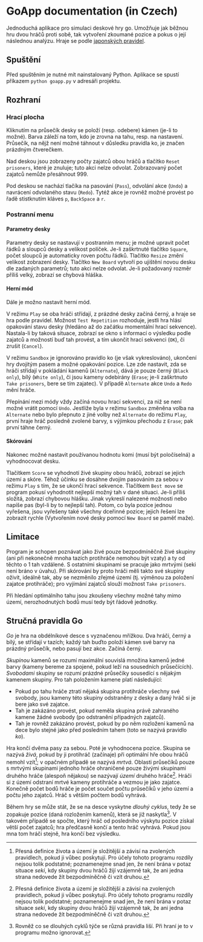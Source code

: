 # GoApp documentation (in Czech)

Jednoduchá aplikace pro simulaci deskové hry go. Umožňuje jak běžnou hru dvou hráčů proti sobě, tak vytvoření zkoumané pozice a pokus o její následnou analýzu. Hraje se podle [japonských pravidel](https://www.cs.cmu.edu/~wjh/go/rules/Japanese.html).

## Spuštění

Před spuštěním je nutné mít nainstalovaný Python. Aplikace se spustí příkazem `python goapp.py` v adresáři projektu.

## Rozhraní

### Hrací plocha

Kliknutím na průsečík desky se položí (resp. odebere) kámen (je-li to možné). Barva záleží na tom, kdo je zrovna na tahu, resp. na nastavení. Průsečík, na nějž není možné táhnout v důsledku pravidla ko, je značen prázdným čtverečkem.

Nad deskou jsou zobrazeny počty zajatců obou hráčů a tlačítko `Reset prisoners`, které je znuluje; tuto akci nelze odvolat. Zobrazovaný počet zajatců nemůže přesáhnout 999.

Pod deskou se nachází tlačíka na pasování (`Pass`), odvolání akce (`Undo`) a navrácení odvolaného stavu (`Redo`). Tytéž akce je rovněž možné provést po řadě stistknutím kláves `p`, `BackSpace` a `r`.

### Postranní menu

#### Parametry desky

Parametry desky se nastavují v postranním menu; je možné upravit počet řádků a sloupců desky a velikost políček. Je-li zaškrtnuté tlačítko `Square`, počet sloupců je automaticky roven počtu řádků. Tlačítko `Resize` změní velikost zobrazení desky. Tlačítko `New Board` vytvoří po ujištění novou desku dle zadaných parametrů; tuto akci nelze odvolat. Je-li požadovaný rozměr příliš velký, zobrazí se chybová hláška.

#### Herní mód

Dále je možno nastavit herní mód.

V režimu `Play` se oba hráči střídají, z prázdné desky začíná černý, a hraje se hra podle pravidel. Možnost `Test Repetition` rozhoduje, jestli hra hlásí opakování stavu desky (hledáno až do začátku momentální hrací sekvence). Nastala-li by taková situace, zobrazí se okno s informací o výsledku podle zajatců a možností buď tah provést, a tím ukončit hrací sekvenci (`OK`), či zrušit (`Cancel`).

V režimu `Sandbox` je ignorováno pravidlo ko (je však vykreslováno), ukončení hry dvojitým pasem a možné opakování pozice. Lze zde nastavit, zda se hráči střídají v pokládání kamenů (`Alternate`), dává je pouze černý (`Black only`), bílý (`White only`), či jsou kameny odebírány (`Erase`; je-li zaškrtnuto `Take prisoners`, bere se tím zajatec). V případě `Alternate` akce `Undo` a `Redo` mění hráče.

Přepínání mezi módy vždy začíná novou hrací sekvenci, za niž se není možné vrátit pomocí `Undo`. Jestliže byla v režimu `Sandbox` změněna volba na `Alternate` nebo bylo přepnuto z jiné volby než `Alternate` do režimu `Play`, první hraje hráč posledně zvolené barvy, s výjimkou přechodu z `Erase`; pak první táhne černý.

#### Skórování

Nakonec možné nastavit používanou hodnotu komi (musí být poločíselná) a vyhodnocovat desku.

Tlačítkem `Score` se vyhodnotí živé skupiny obou hráčů, zobrazí se jejich území a skóre. Téhož účinku se dosáhne dvojím pasováním za sebou v režimu `Play` s tím, že se ukončí hrací sekvence. Tlačítkem `Best move` se program pokusí vyhodnotit nejlepší možný tah v dané situaci. Je-li příliš složitá, zobrazí chybovou hlášku. Jinak vykreslí nalezené možnosti nebo napíše pas (byl-li by to nejlepší tah). Potom, co byla pozice jednou vyřešena, jsou vyřešeny také všechny dceřinné pozice; jejich řešení lze zobrazit rychle (Vytvořením nové desky pomocí `New Board` se paměť maže).

## Limitace

Program je schopen poznávat jako živé pouze bezpodmíněčně živé skupiny (ani při nekonečně mnoha tazích protihráče nemohou být vzaty) a ty od těchto o 1 tah vzdálené. S ostatními skupinami se pracuje jako mrtvými (seki není bráno v úvahu). Při skórování by proto hráči měli takto své skupiny oživit, ideálně tak, aby se nezměnilo zřejmé území (tj. výměnou za položení zajatce protihráče); pro vyjímání zajatců slouží možnost `Take prisoners`.

Při hledání optimálního tahu jsou zkoušeny všechny možné tahy mimo území, nerozhodnutých bodů musí tedy být řádově jednotky.

## Stručná pravidla Go

_Go_ je hra na obdélníkové desce s vyznačenou mřížkou. Dva hráči, černý a bílý, se střídají v tazích; každý tah buďto položí kámen své barvy na prázdný průsečík, nebo pasují bez akce. Začíná černý.

_Skupinou_ kamenů se rozumí maximální souvislá množina kamenů jedné barvy (kameny bereme za spojené, pokud leží na sousedních průsečících). _Svobodami_ skupiny se rozumí prázdné průsečíky sousedící s nějakým kamenem skupiny. Pro tah položením kamene platí následující:
- Pokud po tahu hráče ztratí nějaká skupina protihráče všechny své svobody, jsou kameny této skupiny odstraněny z desky a daný hráč si je bere jako své zajatce.
- Tah je zakázáno provést, pokud neměla skupina právě zahraného kamene žádné svobody (po odstranění případných zajatců).
- Tah je rovněž zakázáno provést, pokud by po něm rozložení kamenů na dece bylo stejné jako před posledním tahem (toto se nazývá pravidlo _ko_).

Hra končí dvěma pasy za sebou. Poté je vyhodnocena pozice. Skupina se nazývá _živá_, pokud by ji protihráč (začínaje) při optimální hře obou hráčů nemohl vzít[^1]; v opačném případě se nazývá _mrtvá_. Oblasti průsečíků pouze s mrtvými skupinami jednoho hráče ohraničené pouze živými skupinami druhého hráče (alespoň nějakou) se nazývají _území_ druhého hráče[^1]. Hráči si z území odstraní mrtvé kameny protihráče a vezmou je jako zajatce. Konečně počet bodů hráče je počet součet počtu průsečíků v jeho území a počtu jeho zajatců. Hráč s větším počtem bodů vyhrává.

Během hry se může stát, že se na desce vyskytne _dlouhý cyklus_, tedy že se zopakuje pozice (daná rozložením kamenů), která se již naskytla[^2]. V takovém případě se spočte, který hráč od posledního výskytu pozice získal větší počet zajatců; hra předčasně končí a tento hráč vyhrává. Pokud jsou mna tom hráči stejně, hra končí bez výsledku.

[^1]: Přesná definice života a území je složitější a závisí na zvolených pravidlech, pokud ji vůbec poskytují. Pro účely tohoto programu rozdíly nejsou tolik podstatné; poznamenejme snad jen, že není brána v potaz situace _seki_, kdy skupiny dvou hráčů žijí vzájemně tak, že ani jedna strana nedovede žít bezpodmíněčně či vzít druhou.

[^2]: Rovněž co se dlouhých cyklů týče se různá pravidla liší. Při hraní je to v programu možno ignorovat.
